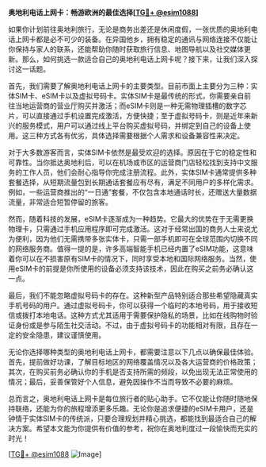 **奥地利电话上网卡：畅游欧洲的最佳选择[[TG💪+ @esim1088](https://t.me/s/esim1088)]**

如果你计划前往奥地利旅行，无论是商务出差还是休闲度假，一张优质的奥地利电话上网卡都是必不可少的装备。在异国他乡，拥有稳定的通讯与网络连接不仅能让你保持与家人的联系，还能帮助你随时获取旅行信息、地图导航以及社交媒体更新。那么，如何挑选一款适合自己的奥地利电话上网卡呢？接下来，让我们深入探讨这一话题。

首先，我们需要了解奥地利电话上网卡的主要类型。目前市面上主要分为三种：实体SIM卡、eSIM卡以及虚拟号码卡。实体SIM卡是最传统的形式，你需要亲自前往当地运营商的营业厅购买并激活；而eSIM卡则是一种无需物理插槽的数字芯片，可以直接通过手机设置完成激活，方便快捷；至于虚拟号码卡，则是近年来新兴的服务模式，用户可以通过线上平台购买虚拟号码，并绑定到自己的设备上使用。这三种方式各有优劣，具体选择需要根据个人需求和设备兼容性来决定。

对于大多数游客而言，实体SIM卡依然是最受欢迎的选择。原因在于它的稳定性和可靠性。当你抵达奥地利后，可以在机场或市区的运营商门店轻松找到支持中文服务的工作人员，他们会耐心指导你完成注册流程。此外，实体SIM卡通常提供多种套餐选择，从短期流量包到长期通话套餐应有尽有，满足不同用户的多样化需求。例如，一些运营商推出的“一日通”套餐，不仅包含本地通话时长，还赠送大量数据流量，非常适合短暂停留的旅客。

然而，随着科技的发展，eSIM卡逐渐成为一种趋势。它最大的优势在于无需更换物理卡，只需通过手机应用程序即可完成激活。这对于经常出国的商务人士来说尤为便利，因为他们无需携带多张实体卡，只需一部手机即可在全球范围内切换不同的网络服务商。值得一提的是，许多高端智能手机已经内置了eSIM功能，这意味着你可以在不损害原有SIM卡的情况下，同时享受本地和国际网络服务。当然，使用eSIM卡的前提是你所使用的设备必须支持该技术，因此在购买之前务必确认这一点。

最后，我们不能忽略虚拟号码卡的存在。这种新型产品特别适合那些希望隐藏真实手机号码的用户。通过虚拟号码卡，你可以获得一个临时的本地号码，用于接收短信或拨打本地电话。这种方式尤其适用于需要保护隐私的场景，比如在线购物时验证身份或是参与陌生社交活动。不过，由于虚拟号码卡的功能相对有限，且存在一定的安全隐患，建议谨慎使用。

无论你选择哪种类型的奥地利电话上网卡，都需要注意以下几点以确保最佳体验。首先，提前做好功课，了解目标地区的网络覆盖情况以及各大运营商的价格政策；其次，在购买前务必确认你的手机是否支持所需的频段，以免出现无法正常使用的情况；最后，妥善保管好个人信息，避免因操作不当而导致不必要的麻烦。

总而言之，奥地利电话上网卡是每位旅行者的贴心助手。它不仅能让你随时随地保持联络，还能为你的旅程增添更多乐趣。无论你是追求便捷的eSIM卡用户，还是钟情于实体SIM卡的传统派，只要合理规划并精心挑选，都能找到最适合自己的解决方案。希望本文能为你提供有价值的参考，祝你在奥地利度过一段愉快而充实的时光！

[[TG💪+ @esim1088](https://t.me/s/esim1088) ![Image](https://i.postimg.cc/4NQfJmqS/Snipaste-2025-05-13-00-14-12.png)]